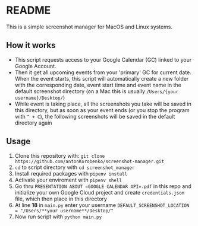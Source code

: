 # README

This is a simple screenshot manager for MacOS and Linux systems.

## How it works

- This script requests access to your Google Calendar (GC) linked to your Google Account.
- Then it get all upcoming events from your 'primary' GC for current date. When the event starts, this script will automatically create a new folder with the corresponding date, event start time and event name in the default screenshot directory (on a Mac this is usually `/Users/{your username}/Desktop/`)
- While event is taking place, all the screenshots you take will be saved in this directory, but as soon as your event ends (or you stop the program with `^ + C`), the following screenshots will be saved in the default directory again

## Usage

1. Clone this repository with: `git clone https://github.com/antonKorobenko/screenshot-manager.git`
2. `cd` to script directory with `cd screenshot_manager`
3. Install required packages with `pipenv install`
4. Activate your enviroment with `pipenv shell`
5. Go thru `PRESENTATION ABOUT «GOOGLE CALENDAR API».pdf` in this repo and initialize your own Google Cloud project and create `credentials.json` file, which then place in this directory
6. At line **18** in `main.py` enter your username `DEFAULT_SCREENSHOT_LOCATION = "/Users/**your username**/Desktop/"`
7. Now run script with `python main.py`
